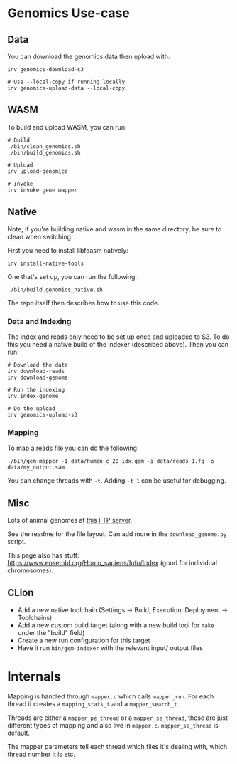 # Genomics Use-case

## Data

You can download the genomics data then upload with:

```
inv genomics-download-s3

# Use --local-copy if running locally
inv genomics-upload-data --local-copy
```

## WASM

To build and upload WASM, you can run:

```
# Build
./bin/clean_genomics.sh
./bin/build_genomics.sh

# Upload
inv upload-genomics

# Invoke
inv invoke gene mapper
```

## Native

Note, if you're building native and wasm in the same directory, be sure to clean when switching.

First you need to install libfaasm natively:

```
inv install-native-tools
```

One that's set up, you can run the following:

```
./bin/build_genomics_native.sh
```

The repo itself then describes how to use this code.

### Data and Indexing

The index and reads only need to be set up once and uploaded to S3. To do this you need a native build of the indexer (described above). Then you can run:

```
# Download the data
inv download-reads
inv download-genome

# Run the indexing
inv index-genome

# Do the upload
inv genomics-upload-s3
```

### Mapping

To map a reads file you can do the following:

```
./bin/gem-mapper -I data/human_c_20_idx.gem -i data/reads_1.fq -o data/my_output.sam
```

You can change threads with `-t`. Adding `-t 1` can be useful for debugging.

## Misc

Lots of animal genomes at [this FTP server](ftp://ftp-trace.ncbi.nih.gov/genomes/).

See the readme for the file layout. Can add more in the `download_genome.py` script.

This page also has stuff: https://www.ensembl.org/Homo_sapiens/Info/Index (good for individual chromosomes).

## CLion

- Add a new native toolchain (Settings -> Build, Execution, Deployment -> Toolchains)
- Add a new custom build target (along with a new build tool for `make` under the "build" field)
- Create a new run configuration for this target
- Have it run `bin/gem-indexer` with the relevant input/ output files

# Internals

Mapping is handled through `mapper.c` which calls `mapper_run`. For each thread it creates a
`mapping_stats_t` and a `mapper_search_t`.

Threads are either a `mapper_pe_thread` or a `mapper_se_thread`, these are just different
types of mapping and also live in `mapper.c`. `mapper_se_thread` is default.

The mapper parameters tell each thread which files it's dealing with, which thread number
it is etc.
